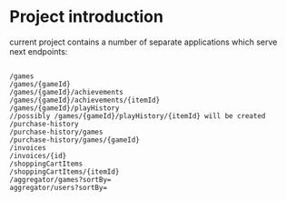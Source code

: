 
# Project introduction
current project contains a number of separate applications which serve next endpoints:
```

/games
/games/{gameId}
/games/{gameId}/achievements
/games/{gameId}/achievements/{itemId}
/games/{gameId}/playHistory
//possibly /games/{gameId}/playHistory/{itemId} will be created
/purchase-history
/purchase-history/games  
/purchase-history/games/{gameId} 
/invoices 
/invoices/{id} 
/shoppingCartItems
/shoppingCartItems/{itemId}
/aggregator/games?sortBy=
aggregator/users?sortBy=

```


